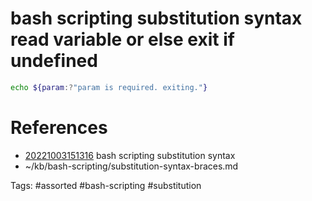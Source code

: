 # bash scripting substitution syntax read variable or else exit if undefined
```bash
echo ${param:?"param is required. exiting."}
```

# References
- [20221003151316](/zet/20221003151316/README.md) bash scripting substitution syntax
- ~/kb/bash-scripting/substitution-syntax-braces.md

Tags:
    #assorted #bash-scripting #substitution
